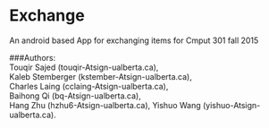 # Exchange

An android based App for exchanging items for Cmput 301 fall 2015

###Authors:                                                                                                          
Touqir Sajed (touqir-Atsign-ualberta.ca),                                                                           
Kaleb Stemberger (kstember-Atsign-ualberta.ca),                                                                     
Charles Laing (cclaing-Atsign-ualberta.ca),                                                                         
Baihong Qi (bq-Atsign-ualberta.ca),                                                                                 
Hang Zhu (hzhu6-Atsign-ualberta.ca),                                                                                 Yishuo Wang (yishuo-Atsign-ualberta.ca).                                                                              
